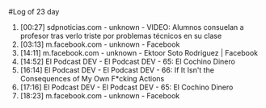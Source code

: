#Log of 23 day

1. [00:27] sdpnoticias.com - unknown - VIDEO: Alumnos consuelan a profesor tras verlo triste por problemas técnicos en su clase
1. [03:13] m.facebook.com - unknown - Facebook
1. [14:11] m.facebook.com - unknown - Ektoor Soto Rodriguez | Facebook
1. [14:52] El Podcast DEV - El Podcast DEV - 65: El Cochino Dinero
1. [16:14] El Podcast DEV - El Podcast DEV - 66: If It Isn't the Consequences of My Own F*cking Actions
1. [17:16] El Podcast DEV - El Podcast DEV - 65: El Cochino Dinero
1. [18:23] m.facebook.com - unknown - Facebook

